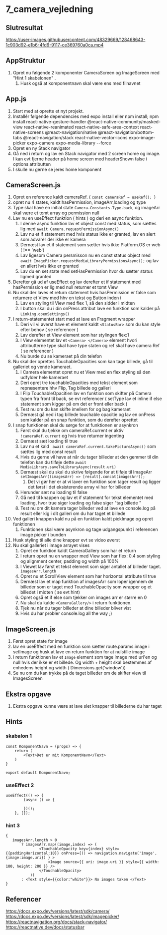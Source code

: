 # 7_camera_vejledning

## Slutresultat
https://user-images.githubusercontent.com/48329669/128468643-1c903d92-e1b6-4fd6-9117-ce369760a0ca.mp4

## AppStruktur
1. Opret nu følgende 2 komponenter CameraScreen og ImageScreen med "Hint 1 skabelonen" .
   1. Husk også at komponentnavn skal være ens med filnavnet

## App.js
1. Start med at oprette et nyt projekt.
2. Installér følgende dependencies med expo install eller npm install;
npm install react-native-gesture-handler @react-native-community/masked-view react-native-reanimated react-native-safe-area-context react-native-screens @react-navigation/native @react-navigation/bottom-tabs @react-navigation/stack react-native-vector-icons expo-image-picker expo-camera expo-media-library --force
3. Opret en ny Stack navigator
4. Gå ned i return og lav en Stack navigator med 2 screen home og image. I kan evt fjerne header på home screen med headerShown false i options attributten
5. I skulle nu gerne se jeres home komponent

## CameraScreen.js
1. Opret en reference kaldt cameraRef. ( `const cameraRef = useRef(); `)
2. opret nu 4 states, kaldt hasPermission, imageArr,loading og type
3. Type skal have en initial state ``Camera.Constants.Type.back``, og imageArr skal være et tomt array og permission null
4. Lav nu en useEffect funktion ( hints ) og deri en async funktion.
   1. I denne async funktion lav et object const med status, som sættes lig med `await Camera.requestPermissionAsync()`
   2. Lav nu et if statement med hvis status ikke er granted, lav en alert som advarer der ikke er kamera
   3. Dernæst lav et if statement som sætter hvis ikke Platform.OS er web ( !== 'web')
   4. Lav ligesom Camera persmisson nu en const status object med `` await ImagePicker.requestMediaLibraryPermissionsAsync();`` og lav en allert hvis ikke er granted
   5. Lav du en set state med setHasPermission hvor du sætter status ligmed granted
5. Derefter gå ud af useEffect og lav derefter et if statement med hasPermission er lig med null returner et tomt View
6. Nu skal der laves et return statement hvis hasPermission er false som returnere et View med hhv en tekst og Button inden i
   1. Lav en styling til View med flex 1, så den sidder i midten
   2. I button skal du i din onPress attribut lave en funktion som kalder på ``Linking.openSettings()``
7. I return-statementet start med at lave en Fragment wrapper
   1. Deri vil vi øverst have et element kaldt ``<StatusBar>`` som du kan style efter behov ( se referencer )
   2. Lav derefter et View element som har stylingen flex:1
   3. I View elementet lav et ``<Camera> </Camera>`` element hvori attributterne type skal have type staten og ref skal have camera Ref ( se referencer )
   4. Nu burde du se kameraet på din telefon
8. Nu skal der oprettes TouchableOpacities som kan tage billede, gå til galleriet og vende kameraet. 
   1. I Camera elementet opret nu et View med en flex styling så den udfylder hele kameraet
   2. Deri opret tre touchableOpacities med tekst element som repræsentere hhv Flip, Tag billede og galleri
   3. I Flip TouchableOpacitien lav en funktion som skifter på Camera typen fra front til back, se evt referencer ( setType lav et inline if else statement som kigger på om det er front eller back )
   4. Test nu om du kan skifte imellem for og bag kameraet
   5. Dernæst gå ned i tag billede touchable opacitie og lav en onPress som kalder på en snap funktion, som du derefter oprettet
9. I snap funktionen skal du sørge for at funktionen er asynkron
   1. Først skal du tjekke om cameraRef.current er aktiv ``!cameraRef.current`` og hvis true returner ingenting
   2. Dernæst sæt loading til true
   3. Lav nu et kald `` await cameraRef.current.takePictureAsync()`` som sættes lig med const result
   4. Hvis du gerne vil have at når du tager billeder at den gemmer til din telefon kan du tilføje dette ``await MediaLibrary.saveToLibraryAsync(result.uri)``
   5. Dernæst skal du skal du skrive følgende for at tilføje til ImageArr ``setImagesArr((imagesArr) => [result].concat(imagesArr));``
      1. Det vi gør her er at vi laver en funktion som tager result og ligger det først i det eksisterende array vi har for billeder
   6. Herunder sæt nu loading til false
   7. Gå ned til knappen og lav et if statement for tekst elementet med loading, hvor true siger loading og false siger "tag billede "
   8. Test nu om dit kamera tager billeder ved at lave en console.log på result eller kig i dit galleri om du har taget et billede
10. Ved galleri knappen kald nu på en funktion kaldt pickImage og opret funktionen
    1. Funktionen skal være asynkron og tage udgangspunkt i referencen image picker i bunden
11. Husk styling til alle dine knapper evt se video øverst
12. Nu skal galleriet i image arrayet vises
    1. Opret en funktion kaldt CameraGallery som har et return
    2. I return opret nu en wrapper med View som har flex: 0.4 som styling og alignment center, padding og width på 100%
    3. I Viewet lav først et tekst element som siger antallet af billeder taget. `` imagesArr.length``
    4. Opret nu et ScrollView element som har horizontal attribute til true
    5. Dernæst lav et map funktion af imagesArr som loper igennem de billeder som er taget med TouchableOpacity som wrapper og et billedet i midten ( se evt hint)
    6. Opret også et if else som tjekker om images arr er større en 0
    7. Nu skal du kalde ``<CameraGallery/>`` i return funktionen.
    8. Tjek nu når du tager billeder at dine billeder bliver vist
    9. Hvis du har probler console.log all the way ;) 

## ImageScreen.js
1. Først opret state for image
2. lav en useEffect med en funktion som sætter route.params.image i setImage og husk at lave en return funktion for at nulstille image
3. i return funktionen lav et ``Image`` element som tage image med uri'en og null hvis der ikke er et billede. Og width + height skal bestemmes af enhedens height og width ( Dimensions.get('window'))
4. Se nu om du kan trykke på de taget billeder om de skifter view til ImagesScreen


## Ekstra opgave
1. Ekstra opgave kunne være at lave slet knapper til billederne du har taget


## Hints
### skabalon 1
``` 
const KomponentNavn = (props) => { 
    return (
        <Text>Det er mit KomponentNavn</Text>
    )
}

export default KomponentNavn; 
```
### useEffect 2
```
useEffect(() => {
        (async () => {
            
        })();
    }, []);
```

### hint 3
```
{
   imagesArr.length > 0
       ? imagesArr.map((image,index) => (
               <TouchableOpacity key={index} style={{paddingHorizontal:10}} onPress={() => navigation.navigate('image',{image:image.uri}) } >
                   <Image source={{ uri: image.uri }} style={{ width: 100, height: 200 }} />
               </TouchableOpacity>
           ))
       : <Text style={{color:"white"}}> No images taken </Text>
}

```


## Referencer
https://docs.expo.dev/versions/latest/sdk/camera/
https://docs.expo.dev/versions/latest/sdk/imagepicker/
https://reactnavigation.org/docs/stack-navigator/
https://reactnative.dev/docs/statusbar

